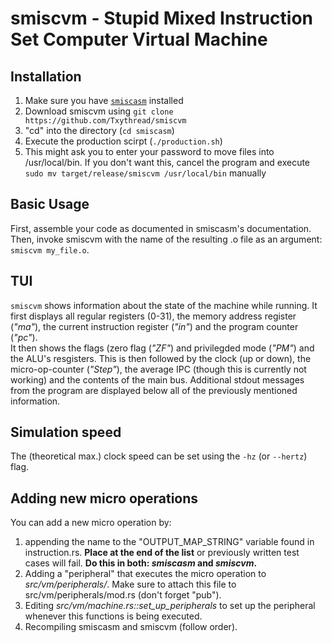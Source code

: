 # smiscvm - Stupid Mixed Instruction Set Computer Virtual Machine

## Installation

1. Make sure you have [`smiscasm`](https://github.com/Txythread/smiscasm) installed
2. Download smiscvm using `git clone https://github.com/Txythread/smiscvm`
3. "cd" into the directory (`cd smiscasm`)
4. Execute the production scirpt (`./production.sh`)
5. This might ask you to enter your password to move files into /usr/local/bin.
If you don't want this, cancel the program and execute `sudo mv target/release/smiscvm /usr/local/bin` manually


## Basic Usage
First, assemble your code as documented in smiscasm's documentation. Then, invoke smiscvm with the name of the resulting .o file as an argument: `smiscvm my_file.o`.

## TUI
`smiscvm` shows information about the state of the machine while running. It first displays all regular registers (0-31), the memory address register (*"ma"*), the current instruction register (*"in"*) and the program counter (*"pc"*).  
It then shows the flags (zero flag (*"ZF"*) and privilegded mode (*"PM"*) and the ALU's resgisters. This is then followed by the clock (up or down), the micro-op-counter (*"Step"*), the average IPC (though this is currently not working) and the contents of the main bus. Additional stdout messages from the program are displayed below all of the previously mentioned information.

## Simulation speed
The (theoretical max.) clock speed can be set using the `-hz` (or `--hertz`) flag.

## Adding new micro operations
You can add a new micro operation by:
1. appending the name to the "OUTPUT_MAP_STRING" variable found in instruction.rs. **Place at the end of the list** or previously written test cases will fail. **Do this in both: *smiscasm* and *smiscvm*.**
2. Adding a "peripheral" that executes the micro operation to *src/vm/peripherals/*. Make sure to attach this file to src/vm/peripherals/mod.rs (don't forget "pub").
3. Editing *src/vm/machine.rs::set_up_peripherals* to set up the peripheral whenever this functions is being executed.
4. Recompiling smiscasm and smiscvm (follow order).
